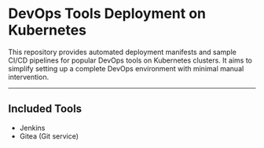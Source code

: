 # DevOps Tools Deployment on Kubernetes

This repository provides automated deployment manifests and sample CI/CD pipelines for popular DevOps tools on Kubernetes clusters. It aims to simplify setting up a complete DevOps environment with minimal manual intervention.

---

## Included Tools

- Jenkins
- Gitea (Git service)

